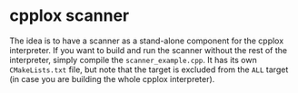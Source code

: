 # cpplox scanner

The idea is to have a scanner as a stand-alone component for the cpplox interpreter. If you want to build and run the scanner without the rest of the interpreter, simply compile the `scanner_example.cpp`. It has its own `CMakeLists.txt` file, but note that the target is excluded from the `ALL` target (in case you are building the whole cpplox interpreter).
